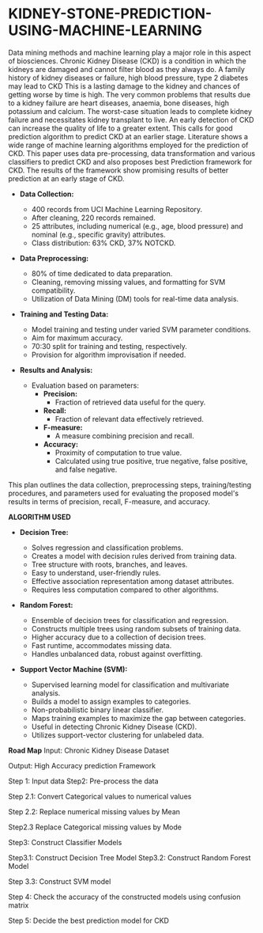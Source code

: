 # KIDNEY-STONE-PREDICTION-USING-MACHINE-LEARNING

Data mining methods and machine learning play a major role in this aspect of biosciences. Chronic Kidney Disease (CKD) is a condition in which the kidneys are damaged and cannot filter blood as they always do. A family history of kidney diseases or failure, high blood pressure, type 2 diabetes may lead to CKD This is a lasting damage to the kidney and chances of getting worse by time is high. The very common problems that results due to a kidney failure are heart diseases, anaemia, bone diseases, high potassium and calcium. The worst-case situation leads to complete kidney failure and necessitates kidney transplant to live. An early detection of CKD can increase the quality of life to a greater extent. This calls for good prediction algorithm to predict CKD at an earlier stage. Literature shows a wide range of machine learning algorithms employed for the prediction of CKD. This paper uses data pre-processing, data transformation and various classifiers to predict CKD and also proposes best Prediction framework for CKD. The results of the framework show promising results of better prediction at an early stage of CKD.

- **Data Collection:**
  - 400 records from UCI Machine Learning Repository.
  - After cleaning, 220 records remained.
  - 25 attributes, including numerical (e.g., age, blood pressure) and nominal (e.g., specific gravity) attributes.
  - Class distribution: 63% CKD, 37% NOTCKD.

- **Data Preprocessing:**
  - 80% of time dedicated to data preparation.
  - Cleaning, removing missing values, and formatting for SVM compatibility.
  - Utilization of Data Mining (DM) tools for real-time data analysis.

- **Training and Testing Data:**
  - Model training and testing under varied SVM parameter conditions.
  - Aim for maximum accuracy.
  - 70:30 split for training and testing, respectively.
  - Provision for algorithm improvisation if needed.

- **Results and Analysis:**
  - Evaluation based on parameters:
    - **Precision:**
      - Fraction of retrieved data useful for the query.
    - **Recall:**
      - Fraction of relevant data effectively retrieved.
    - **F-measure:**
      - A measure combining precision and recall.
    - **Accuracy:**
      - Proximity of computation to true value.
      - Calculated using true positive, true negative, false positive, and false negative.

This plan outlines the data collection, preprocessing steps, training/testing procedures, and parameters used for evaluating the proposed model's results in terms of precision, recall, F-measure, and accuracy.

**ALGORITHM USED**
- **Decision Tree:**
  - Solves regression and classification problems.
  - Creates a model with decision rules derived from training data.
  - Tree structure with roots, branches, and leaves.
  - Easy to understand, user-friendly rules.
  - Effective association representation among dataset attributes.
  - Requires less computation compared to other algorithms.

- **Random Forest:**
  - Ensemble of decision trees for classification and regression.
  - Constructs multiple trees using random subsets of training data.
  - Higher accuracy due to a collection of decision trees.
  - Fast runtime, accommodates missing data.
  - Handles unbalanced data, robust against overfitting.

- **Support Vector Machine (SVM):**
  - Supervised learning model for classification and multivariate analysis.
  - Builds a model to assign examples to categories.
  - Non-probabilistic binary linear classifier.
  - Maps training examples to maximize the gap between categories.
  - Useful in detecting Chronic Kidney Disease (CKD).
  - Utilizes support-vector clustering for unlabeled data.

**Road Map**
Input: Chronic Kidney Disease Dataset

Output: High Accuracy prediction Framework

Step 1: Input data Step2: Pre-process the data 

Step 2.1: Convert Categorical values to numerical values

Step 2.2: Replace numerical missing values by Mean

Step2.3 Replace Categorical missing values by Mode

Step3: Construct Classifier Models

Step3.1: Construct Decision Tree Model Step3.2: Construct Random Forest Model

Step 3.3: Construct SVM model

Step 4: Check the accuracy of the constructed models using confusion matrix 

Step 5: Decide the best prediction model for CKD
